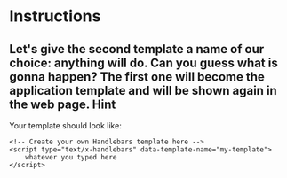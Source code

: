 Instructions
============

Let's give the second template a name of our choice: anything will do. Can you guess what is gonna happen? The first one will become the application template and will be shown again in the web page.
Hint
----

Your template should look like:

    <!-- Create your own Handlebars template here -->
    <script type="text/x-handlebars" data-template-name="my-template">
        whatever you typed here
    </script>
